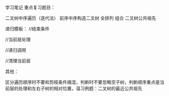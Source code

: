 学习笔记
重点复习题目：

二叉树中序遍历（迭代法）
前序中序构造二叉树
全排列
组合
二叉树公共祖先

递归模板：
//结束条件

//当前层处理

//递归调用

//清理当前层


其他：

区分遍历顺序时不要和剪枝条件搞混，判断时不要忽略空子树，判断顺序重点是当前层的处理和左右子树的相对位置，温习例题：二叉树的最近公共祖先